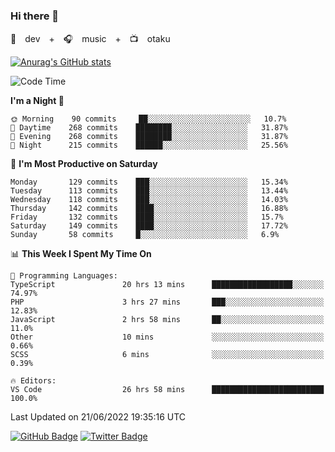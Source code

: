 ### Hi there 👋

🚀　dev　+　🎧　music　+　📺　otaku


[![Anurag's GitHub stats](https://github-readme-stats.vercel.app/api?username=koheitasaka&count_private=true&show_icons=true&theme=monokai)](https://github.com/koheitasaka/github-readme-stats)

<!--START_SECTION:waka-->
![Code Time](http://img.shields.io/badge/Code%20Time-0%20secs-blue)

**I'm a Night 🦉** 

```text
🌞 Morning    90 commits     ██░░░░░░░░░░░░░░░░░░░░░░░   10.7% 
🌆 Daytime    268 commits    ████████░░░░░░░░░░░░░░░░░   31.87% 
🌃 Evening    268 commits    ████████░░░░░░░░░░░░░░░░░   31.87% 
🌙 Night      215 commits    ██████░░░░░░░░░░░░░░░░░░░   25.56%

```
📅 **I'm Most Productive on Saturday** 

```text
Monday       129 commits    ███░░░░░░░░░░░░░░░░░░░░░░   15.34% 
Tuesday      113 commits    ███░░░░░░░░░░░░░░░░░░░░░░   13.44% 
Wednesday    118 commits    ███░░░░░░░░░░░░░░░░░░░░░░   14.03% 
Thursday     142 commits    ████░░░░░░░░░░░░░░░░░░░░░   16.88% 
Friday       132 commits    ████░░░░░░░░░░░░░░░░░░░░░   15.7% 
Saturday     149 commits    ████░░░░░░░░░░░░░░░░░░░░░   17.72% 
Sunday       58 commits     █░░░░░░░░░░░░░░░░░░░░░░░░   6.9%

```


📊 **This Week I Spent My Time On** 

```text
💬 Programming Languages: 
TypeScript               20 hrs 13 mins      ██████████████████░░░░░░░   74.97% 
PHP                      3 hrs 27 mins       ███░░░░░░░░░░░░░░░░░░░░░░   12.83% 
JavaScript               2 hrs 58 mins       ██░░░░░░░░░░░░░░░░░░░░░░░   11.0% 
Other                    10 mins             ░░░░░░░░░░░░░░░░░░░░░░░░░   0.66% 
SCSS                     6 mins              ░░░░░░░░░░░░░░░░░░░░░░░░░   0.39%

🔥 Editors: 
VS Code                  26 hrs 58 mins      █████████████████████████   100.0%

```


 Last Updated on 21/06/2022 19:35:16 UTC
<!--END_SECTION:waka-->

[![GitHub Badge](https://img.shields.io/badge/GitHub-100000?style=for-the-badge&logo=github&logoColor=white)](https://github.com/koheitasaka)
[![Twitter Badge](https://img.shields.io/badge/Twitter-1DA1F2?style=for-the-badge&logo=twitter&logoColor=white)](https://twitter.com/sleep_asleep_)
